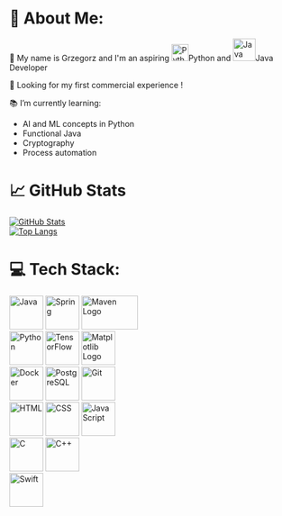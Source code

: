# :speech_balloon: About Me:
:wave: My name is Grzegorz and I'm an aspiring 
<img src="https://img.icons8.com/color/48/000000/python.png" alt="Python" width="30" height="30"/>Python 
and 
<img src="https://img.icons8.com/color/48/000000/java-coffee-cup-logo.png" alt="Java" width="40" height="40"/>Java Developer<br>

👀 Looking for my first commercial experience !<br>

:books: I’m currently learning:<br>
  * AI and ML concepts in Python
  * Functional Java 
  * Cryptography
  * Process automation


# :chart_with_upwards_trend: GitHub Stats

[![GitHub Stats](https://github-readme-stats.vercel.app/api?username=Atrolide&theme=codeSTACKr&show_icons=true&line_height=27)](https://github.com/Atrolide)
<br>
[![Top Langs](https://github-readme-stats.vercel.app/api/top-langs/?username=Atrolide&theme=codeSTACKr)](https://github.com/Atrolide)

# 💻 Tech Stack:
<p align="left">
  <img src="https://img.icons8.com/color/48/000000/java-coffee-cup-logo.png" alt="Java" width="60" height="60"/>
  <img src="https://img.icons8.com/color/48/000000/spring-logo.png" alt="Spring" width="60" height="60"/>
  <img src="https://maven.apache.org/images/maven-logo-white-on-black.png" alt="Maven Logo" width="100" height="60"/> <br>
 
  <img src="https://img.icons8.com/color/48/000000/python.png" alt="Python" width="60" height="60"/>
  <img src="https://img.icons8.com/color/48/000000/tensorflow.png" alt="TensorFlow" width="60" height="60"/> 
  <img src="https://matplotlib.org/stable/_images/sphx_glr_logos2_001.png" alt="Matplotlib Logo" width="60" height="60"/> <br>
 
  <img src="https://img.icons8.com/color/48/000000/docker.png" alt="Docker" width="60" height="60"/>
  <img src="https://www.postgresql.org/media/img/about/press/elephant.png" alt="PostgreSQL" width="60" height="60"/>
  <img src="https://img.icons8.com/color/48/000000/git.png" alt="Git" width="60" height="60"/> <br>
  
  <img src="https://img.icons8.com/color/48/000000/html-5.png" alt="HTML" width="60" height="60"/>
  <img src="https://img.icons8.com/color/48/000000/css3.png" alt="CSS" width="60" height="60"/>
  <img src="https://img.icons8.com/color/48/000000/javascript.png" alt="JavaScript" width="60" height="60"/> <br>
 
  <img src="https://img.icons8.com/color/48/000000/c-programming.png" alt="C" width="60" height="60"/>
  <img src="https://img.icons8.com/color/48/000000/c-plus-plus-logo.png" alt="C++" width="60" height="60"/> <br>
 
  <img src="https://img.icons8.com/color/48/000000/swift.png" alt="Swift" width="60" height="60"/> 
</p>
